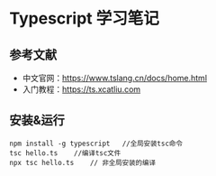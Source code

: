 # Typescript 学习笔记

## 参考文献
- 中文官网：https://www.tslang.cn/docs/home.html
- 入门教程：https://ts.xcatliu.com

## 安装&运行
```
npm install -g typescript	//全局安装tsc命令
tsc hello.ts	//编译tsc文件
npx tsc hello.ts	// 非全局安装的编译
```


